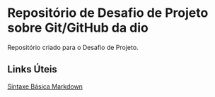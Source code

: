 # Repositório de Desafio de Projeto sobre Git/GitHub da dio
Repositório criado para o Desafio de Projeto.
## Links Úteis
[Sintaxe Básica Markdown](https://www.markdownguide.org/)
